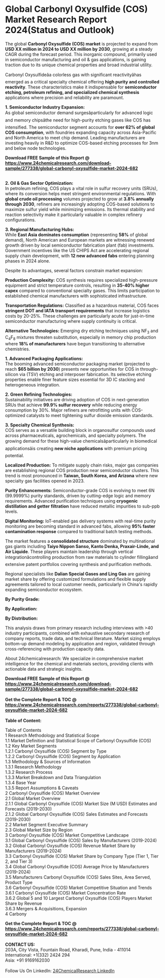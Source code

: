 <h1>Global Carbonyl Oxysulfide (COS) Market Research Report 2024(Status and Outlook)</h1><p>The global <strong>Carbonyl Oxysulfide (COS) market</strong> is projected to expand from <strong>USD XX million in 2024 to USD XX million by 2030</strong>, growing at a steady CAGR during the forecast period. This inorganic compound, primarily used in semiconductor manufacturing and oil &amp; gas applications, is gaining traction due to its unique chemical properties and broad industrial utility.</p><p>Carbonyl Oxysulfideâa colorless gas with significant reactivityâhas emerged as a critical specialty chemical offering <strong>high purity and controlled reactivity</strong>. These characteristics make it indispensable for <strong>semiconductor etching, petroleum refining, and specialized chemical synthesis</strong> applications where precision and reliability are paramount.</p><p><strong>1. Semiconductor Industry Expansion:</strong><br>
As global semiconductor demand surgesâparticularly for advanced logic and memory chipsâthe need for high-purity etching gases like COS has intensified. The semiconductor segment accounts for <strong>over 62% of global COS consumption</strong>, with foundries expanding capacity across Asia-Pacific and North America to meet chip demand. Leading manufacturers are investing heavily in R&amp;D to optimize COS-based etching processes for 3nm and below node technologies.</p><div><b>Download FREE Sample of this Report @ 
            <a href="https://www.24chemicalresearch.com/download-sample/277338/global-carbonyl-oxysulfide-market-2024-682">
            https://www.24chemicalresearch.com/download-sample/277338/global-carbonyl-oxysulfide-market-2024-682</a></b></div><br><p><strong>2. Oil &amp; Gas Sector Optimization:</strong><br>
In petroleum refining, COS plays a vital role in sulfur recovery units (SRUs), where its conversion helps meet stringent environmental regulations. With <strong>global crude oil processing</strong> volumes projected to grow at <strong>3.8% annually through 2030</strong>, refiners are increasingly adopting COS-based solutions to maximize sulfur yield while minimizing emissions. Its thermal stability and reaction selectivity make it particularly valuable in complex refinery configurations.</p><p><strong>3. Regional Manufacturing Hubs:</strong><br>
While <strong>East Asia dominates consumption</strong> (representing <strong>58%</strong> of global demand), North American and European markets are witnessing renewed growth driven by local semiconductor fabrication plant (fab) investments. Government incentives like the US CHIPS Act are accelerating regional supply chain development, with <strong>12 new advanced fabs</strong> entering planning phases in 2024 alone.</p><p>Despite its advantages, several factors constrain market expansion:</p><p><strong>Production Complexity:</strong> COS synthesis requires specialized high-pressure equipment and strict temperature controls, resulting in <strong>35-40% higher capex</strong> compared to conventional specialty gases. This limits participation to established chemical manufacturers with sophisticated infrastructure.</p><p><strong>Transportation Regulations:</strong> Classified as a hazardous material, COS faces <strong>stringent DOT and IATA transport requirements</strong> that increase logistics costs by 20-25%. These challenges are particularly acute for just-in-time semiconductor manufacturing where supply continuity is critical.</p><p><strong>Alternative Technologies:</strong> Emerging dry etching techniques using NF<sub>3</sub> and C<sub>4</sub>F<sub>8</sub> mixtures threaten substitution, especially in memory chip production where <strong>18% of manufacturers</strong> have begun transitioning to alternative chemistries.</p><p><strong>1. Advanced Packaging Applications:</strong><br>
The booming advanced semiconductor packaging market (projected to reach <strong>$65 billion by 2030</strong>) presents new opportunities for COS in through-silicon via (TSV) etching and interposer fabrication. Its selective etching properties enable finer feature sizes essential for 3D IC stacking and heterogeneous integration.</p><p><strong>2. Green Refining Technologies:</strong><br>
Sustainability initiatives are driving adoption of COS in next-generation SRUs that achieve <strong>99.9% sulfur recovery</strong> while reducing energy consumption by 30%. Major refiners are retrofitting units with COS-optimized catalysts to meet tightening sulfur dioxide emission standards.</p><p><strong>3. Specialty Chemical Synthesis:</strong><br>
COS serves as a versatile building block in organosulfur compounds used across pharmaceuticals, agrochemicals, and specialty polymers. The growing demand for these high-value chemicalsâparticularly in biomedical applicationsâis creating <strong>new niche applications</strong> with premium pricing potential.</p><p><strong>Localized Production:</strong> To mitigate supply chain risks, major gas companies are establishing regional COS production near semiconductor clusters. This trend is most pronounced in <strong>Taiwan, South Korea, and Arizona</strong> where new specialty gas facilities opened in 2023.</p><p><strong>Purity Enhancements:</strong> Semiconductor-grade COS is evolving to meet 6N (99.9999%) purity standards, driven by cutting-edge logic and memory requirements. Advanced purification techniques using <strong>cryogenic distillation and getter filtration</strong> have reduced metallic impurities to sub-ppb levels.</p><p><strong>Digital Monitoring:</strong> IoT-enabled gas delivery systems with real-time purity monitoring are becoming standard in advanced fabs, allowing <strong>95% faster contamination response</strong> compared to traditional batch testing methods.</p><p>The market features a <strong>consolidated structure</strong> dominated by multinational gas giants including <strong>Taiyo Nippon Sanso, Kanto Denka, Praxair-Linde, and Air Liquide</strong>. These players maintain leadership through vertical integrationâcontrolling production from raw materials to cylinder fillingâand extensive patent portfolios covering synthesis and purification methods.</p><p>Regional specialists like <strong>Dalian Special Gases and Ling Gas</strong> are gaining market share by offering customized formulations and flexible supply agreements tailored to local customer needs, particularly in China's rapidly expanding semiconductor ecosystem.</p><p><strong>By Purity Grade:</strong></p><p><strong>By Application:</strong></p><p><strong>By Distribution:</strong></p><p>This analysis draws from primary research including interviews with &gt;40 industry participants, combined with exhaustive secondary research of company reports, trade data, and technical literature. Market sizing employs bottom-up demand modeling by application and region, validated through cross-referencing with production capacity data.</p><p>About 24chemicalresearch: We specialize in comprehensive market intelligence for the chemical and materials sectors, providing clients with actionable data and strategic insights.</p><div><b>Download FREE Sample of this Report @ 
            <a href="https://www.24chemicalresearch.com/download-sample/277338/global-carbonyl-oxysulfide-market-2024-682">
            https://www.24chemicalresearch.com/download-sample/277338/global-carbonyl-oxysulfide-market-2024-682</a></b></div><br><div><b>Get the Complete Report & TOC @ 
            <a href="https://www.24chemicalresearch.com/reports/277338/global-carbonyl-oxysulfide-market-2024-682">
            https://www.24chemicalresearch.com/reports/277338/global-carbonyl-oxysulfide-market-2024-682</a></b></div><br>
            <b>Table of Content:</b><p>Table of Contents<br />
1 Research Methodology and Statistical Scope<br />
1.1 Market Definition and Statistical Scope of Carbonyl Oxysulfide (COS)<br />
1.2 Key Market Segments<br />
1.2.1 Carbonyl Oxysulfide (COS) Segment by Type<br />
1.2.2 Carbonyl Oxysulfide (COS) Segment by Application<br />
1.3 Methodology & Sources of Information<br />
1.3.1 Research Methodology<br />
1.3.2 Research Process<br />
1.3.3 Market Breakdown and Data Triangulation<br />
1.3.4 Base Year<br />
1.3.5 Report Assumptions & Caveats<br />
2 Carbonyl Oxysulfide (COS) Market Overview<br />
2.1 Global Market Overview<br />
2.1.1 Global Carbonyl Oxysulfide (COS) Market Size (M USD) Estimates and Forecasts (2019-2030)<br />
2.1.2 Global Carbonyl Oxysulfide (COS) Sales Estimates and Forecasts (2019-2030)<br />
2.2 Market Segment Executive Summary<br />
2.3 Global Market Size by Region<br />
3 Carbonyl Oxysulfide (COS) Market Competitive Landscape<br />
3.1 Global Carbonyl Oxysulfide (COS) Sales by Manufacturers (2019-2024)<br />
3.2 Global Carbonyl Oxysulfide (COS) Revenue Market Share by Manufacturers (2019-2024)<br />
3.3 Carbonyl Oxysulfide (COS) Market Share by Company Type (Tier 1, Tier 2, and Tier 3)<br />
3.4 Global Carbonyl Oxysulfide (COS) Average Price by Manufacturers (2019-2024)<br />
3.5 Manufacturers Carbonyl Oxysulfide (COS) Sales Sites, Area Served, Product Type<br />
3.6 Carbonyl Oxysulfide (COS) Market Competitive Situation and Trends<br />
3.6.1 Carbonyl Oxysulfide (COS) Market Concentration Rate<br />
3.6.2 Global 5 and 10 Largest Carbonyl Oxysulfide (COS) Players Market Share by Revenue<br />
3.6.3 Mergers & Acquisitions, Expansion<br />
4 Carbony</p><div><b>Get the Complete Report & TOC @ 
            <a href="https://www.24chemicalresearch.com/reports/277338/global-carbonyl-oxysulfide-market-2024-682">
            https://www.24chemicalresearch.com/reports/277338/global-carbonyl-oxysulfide-market-2024-682</a></b></div><br><b>CONTACT US:</b><br>
            203A, City Vista, Fountain Road, Kharadi, Pune, India - 411014<br>
            International: +1(332) 2424 294<br>
            Asia: +91 9169162030 <br><br>
            Follow Us On LinkedIn: <a href="https://www.linkedin.com/company/24chemicalresearch/">24ChemicalResearch LinkedIn</a>